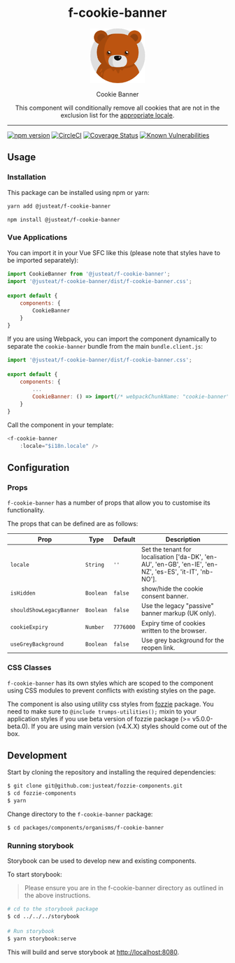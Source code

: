 <div align="center">
  <h1>f-cookie-banner</h1>

  <img width="125" alt="Fozzie Bear" src="../../../../bear.png" />

  <p>Cookie Banner</p>
  <p>This component will conditionally remove all cookies that are not in the exclusion list for the <a href="src/tenants">appropriate locale</a>.</p>
</div>

---

[![npm version](https://badge.fury.io/js/%40justeat%2Ff-cookie-banner.svg)](https://badge.fury.io/js/%40justeat%2Ff-cookie-banner)
[![CircleCI](https://circleci.com/gh/justeat/fozzie-components.svg?style=svg)](https://circleci.com/gh/justeat/workflows/fozzie-components)
[![Coverage Status](https://coveralls.io/repos/github/justeat/f-cookie-banner/badge.svg)](https://coveralls.io/github/justeat/f-cookie-banner)
[![Known Vulnerabilities](https://snyk.io/test/github/justeat/f-cookie-banner/badge.svg?targetFile=package.json)](https://snyk.io/test/github/justeat/f-cookie-banner?targetFile=package.json)


## Usage

### Installation

This package can be installed using npm or yarn:

```sh
yarn add @justeat/f-cookie-banner
```

```sh
npm install @justeat/f-cookie-banner
```

### Vue Applications

You can import it in your Vue SFC like this (please note that styles have to be imported separately):

```js
import CookieBanner from '@justeat/f-cookie-banner';
import '@justeat/f-cookie-banner/dist/f-cookie-banner.css';

export default {
    components: {
        CookieBanner
    }
}
```

If you are using Webpack, you can import the component dynamically to separate the `cookie-banner` bundle from the main `bundle.client.js`:

```js
import '@justeat/f-cookie-banner/dist/f-cookie-banner.css';

export default {
    components: {
        ...
        CookieBanner: () => import(/* webpackChunkName: "cookie-banner" */ '@justeat/f-cookie-banner')
    }
}
```

Call the component in your template:

```js
<f-cookie-banner
    :locale="$i18n.locale" />
```

## Configuration

### Props

`f-cookie-banner` has a number of props that allow you to customise its functionality.

The props that can be defined are as follows:

| Prop  | Type  | Default | Description |
| ----- | ----- | ------- | ----------- |
| `locale` | `String` | `''` | Set the tenant for localisation ['da-DK', 'en-AU', 'en-GB', 'en-IE', 'en-NZ', 'es-ES', 'it-IT', 'nb-NO']. |
| `isHidden` | `Boolean` | `false` | show/hide the cookie consent banner. |
| `shouldShowLegacyBanner` | `Boolean` | `false` | Use the legacy "passive" banner markup (UK only). |
| `cookieExpiry` | `Number` | `7776000` | Expiry time of cookies written to the browser. |
| `useGreyBackground` | `Boolean` | `false` | Use grey background for the reopen link. |

### CSS Classes

`f-cookie-banner` has its own styles which are scoped to the component using CSS modules to prevent conflicts with existing styles on the page.

The component is also using utility css styles from [fozzie](https://github.com/justeat/fozzie/) package. You need to make sure to `@include trumps-utilities();` mixin to your application styles if you use beta version of fozzie package (>= v5.0.0-beta.0). If you are using main version (v4.X.X) styles should come out of the box.

## Development

Start by cloning the repository and installing the required dependencies:

```sh
$ git clone git@github.com:justeat/fozzie-components.git
$ cd fozzie-components
$ yarn
```

Change directory to the `f-cookie-banner` package:

```sh
$ cd packages/components/organisms/f-cookie-banner
```

### Running storybook

Storybook can be used to develop new and existing components.

To start storybook:

> Please ensure you are in the f-cookie-banner directory as outlined in the above instructions.

```sh
# cd to the storybook package
$ cd ../../../storybook

# Run storybook
$ yarn storybook:serve
```

This will build and serve storybook at [http://localhost:8080](http://localhost:8080).
